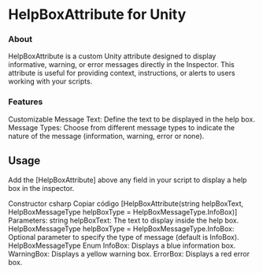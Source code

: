 # HelpBoxAttribute for Unity
### About
HelpBoxAttribute is a custom Unity attribute designed to display informative, warning, or error messages directly in the Inspector. 
This attribute is useful for providing context, instructions, or alerts to users working with your scripts.

### Features
Customizable Message Text: Define the text to be displayed in the help box.
Message Types: Choose from different message types to indicate the nature of the message (information, warning, error or none).

## Usage
Add the [HelpBoxAttribute] above any field in your script to display a help box in the inspector.

Constructor
csharp
Copiar código
[HelpBoxAttribute(string helpBoxText, HelpBoxMessageType helpBoxType = HelpBoxMessageType.InfoBox)]
Parameters:
string helpBoxText: The text to display inside the help box.
HelpBoxMessageType helpBoxType = HelpBoxMessageType.InfoBox: Optional parameter to specify the type of message (default is InfoBox).
HelpBoxMessageType Enum
InfoBox: Displays a blue information box.
WarningBox: Displays a yellow warning box.
ErrorBox: Displays a red error box.
